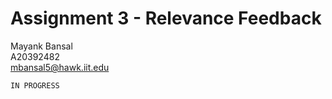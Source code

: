 # Assignment 3 - Relevance Feedback
Mayank Bansal<br>
A20392482<br>
mbansal5@hawk.iit.edu

`IN PROGRESS`